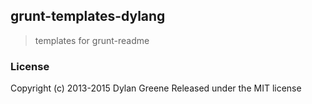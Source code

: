 ## grunt-templates-dylang

> templates for grunt-readme


### License
Copyright (c) 2013-2015 Dylan Greene
Released under the MIT license